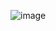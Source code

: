 ![image](https://user-images.githubusercontent.com/63789702/188199411-a44d7abb-689e-4e0a-9ae1-aacb5ef60605.png)
